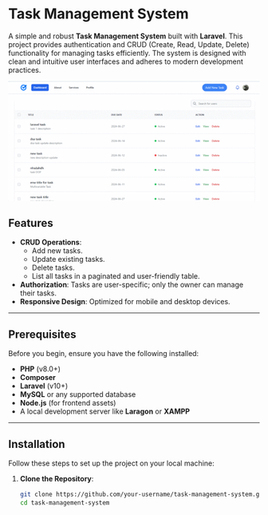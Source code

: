 # Task Management System

A simple and robust **Task Management System** built with **Laravel**. This project provides authentication and CRUD (Create, Read, Update, Delete) functionality for managing tasks efficiently. The system is designed with clean and intuitive user interfaces and adheres to modern development practices.

![600x200](https://github.com/sajida-dev/task-management-system-Laravel-project/blob/main/public/demo.gif)

## Features

- **CRUD Operations**:
  - Add new tasks.
  - Update existing tasks.
  - Delete tasks.
  - List all tasks in a paginated and user-friendly table.
- **Authorization**: Tasks are user-specific; only the owner can manage their tasks.
- **Responsive Design**: Optimized for mobile and desktop devices.

---

## Prerequisites

Before you begin, ensure you have the following installed:

- **PHP** (v8.0+)
- **Composer**
- **Laravel** (v10+)
- **MySQL** or any supported database
- **Node.js** (for frontend assets)
- A local development server like **Laragon** or **XAMPP**

---

## Installation

Follow these steps to set up the project on your local machine:

1. **Clone the Repository**:
   ```bash
   git clone https://github.com/your-username/task-management-system.git
   cd task-management-system
